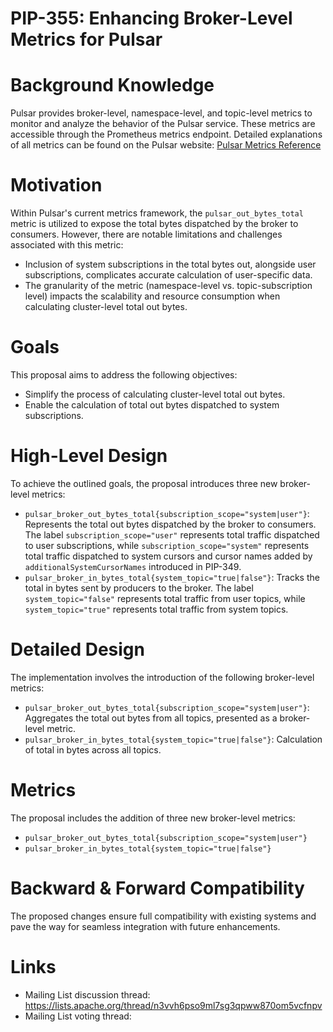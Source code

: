 # PIP-355: Enhancing Broker-Level Metrics for Pulsar

# Background Knowledge
Pulsar provides broker-level, namespace-level, and topic-level metrics to monitor and analyze the behavior of the Pulsar service. These metrics are accessible through the Prometheus metrics endpoint. Detailed explanations of all metrics can be found on the Pulsar website: [Pulsar Metrics Reference](https://pulsar.apache.org/docs/3.2.x/reference-metrics/)

# Motivation
Within Pulsar's current metrics framework, the `pulsar_out_bytes_total` metric is utilized to expose the total bytes dispatched by the broker to consumers. However, there are notable limitations and challenges associated with this metric:
- Inclusion of system subscriptions in the total bytes out, alongside user subscriptions, complicates accurate calculation of user-specific data.
- The granularity of the metric (namespace-level vs. topic-subscription level) impacts the scalability and resource consumption when calculating cluster-level total out bytes.

# Goals
This proposal aims to address the following objectives:
- Simplify the process of calculating cluster-level total out bytes.
- Enable the calculation of total out bytes dispatched to system subscriptions.

# High-Level Design
To achieve the outlined goals, the proposal introduces three new broker-level metrics:
- `pulsar_broker_out_bytes_total{subscription_scope="system|user"}`: Represents the total out bytes dispatched by the broker to consumers. The label `subscription_scope="user"` represents total traffic dispatched to user subscriptions, while `subscription_scope="system"` represents total traffic dispatched to system cursors and cursor names added by `additionalSystemCursorNames` introduced in PIP-349.
- `pulsar_broker_in_bytes_total{system_topic="true|false"}`: Tracks the total in bytes sent by producers to the broker. The label `system_topic="false"` represents total traffic from user topics, while `system_topic="true"` represents total traffic from system topics.

# Detailed Design
The implementation involves the introduction of the following broker-level metrics:
- `pulsar_broker_out_bytes_total{subscription_scope="system|user"}`: Aggregates the total out bytes from all topics, presented as a broker-level metric. 
- `pulsar_broker_in_bytes_total{system_topic="true|false"}`: Calculation of total in bytes across all topics.

# Metrics
The proposal includes the addition of three new broker-level metrics:
- `pulsar_broker_out_bytes_total{subscription_scope="system|user"}`
- `pulsar_broker_in_bytes_total{system_topic="true|false"}`

# Backward & Forward Compatibility
The proposed changes ensure full compatibility with existing systems and pave the way for seamless integration with future enhancements.

# Links
- Mailing List discussion thread: https://lists.apache.org/thread/n3vvh6pso9ml7sg3qpww870om5vcfnpv
- Mailing List voting thread:
